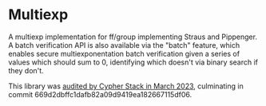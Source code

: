 # Multiexp

A multiexp implementation for ff/group implementing Straus and Pippenger. A
batch verification API is also available via the "batch" feature, which enables
secure multiexponentation batch verification given a series of values which
should sum to 0, identifying which doesn't via binary search if they don't.

This library was
[audited by Cypher Stack in March 2023](https://github.com/serai-dex/serai/raw/74924095e1a0f266b58181b539d9e74fa35dc37a/audits/Cypher%20Stack%20crypto%20March%202023/Audit.pdf),
culminating in commit 669d2dbffc1dafb82a09d9419ea182667115df06.
